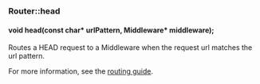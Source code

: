 <h3 id='router-head'>Router::head</h3>
<h4 class='variant'>void head(const char* urlPattern, Middleware* middleware);</h4>

Routes a HEAD request to a Middleware when the request url matches the url pattern.

For more information, see the [routing guide](/guide/routing.html).
